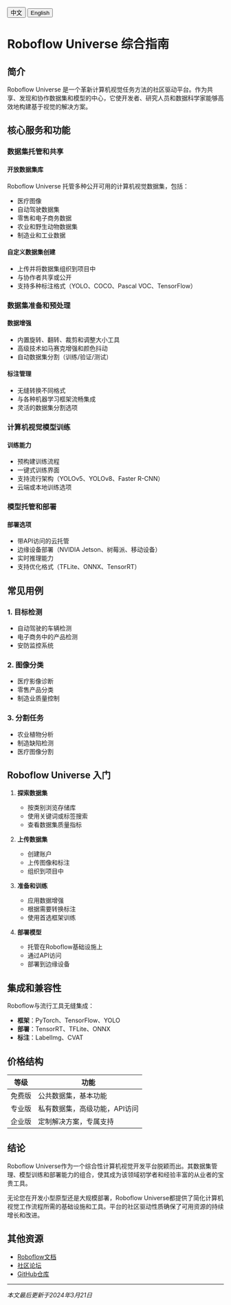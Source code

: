 <!-- ---
title: Roboflow Universe 综合指南
date: 2025-01-23
categories: [计算机视觉, 工具]
tags: [roboflow, 计算机视觉, 机器学习, 数据集]
--- -->

<div class="language-switch">
  <button class="active" onclick="window.location.href='post.html?post=posts/roboflow-intro-cn.md'">中文</button>
  <button onclick="window.location.href='post.html?post=posts/roboflow-intro.md'">English</button>
</div>

# Roboflow Universe 综合指南

## 简介

Roboflow Universe 是一个革新计算机视觉任务方法的社区驱动平台。作为共享、发现和协作数据集和模型的中心，它使开发者、研究人员和数据科学家能够高效地构建基于视觉的解决方案。

## 核心服务和功能

### 数据集托管和共享

#### 开放数据集库
Roboflow Universe 托管多种公开可用的计算机视觉数据集，包括：
- 医疗图像
- 自动驾驶数据集
- 零售和电子商务数据
- 农业和野生动物数据集
- 制造业和工业数据

#### 自定义数据集创建
- 上传并将数据集组织到项目中
- 与协作者共享或公开
- 支持多种标注格式（YOLO、COCO、Pascal VOC、TensorFlow）

### 数据集准备和预处理

#### 数据增强
- 内置旋转、翻转、裁剪和调整大小工具
- 高级技术如马赛克增强和颜色抖动
- 自动数据集分割（训练/验证/测试）

#### 标注管理
- 无缝转换不同格式
- 与各种机器学习框架流畅集成
- 灵活的数据集分割选项

### 计算机视觉模型训练

#### 训练能力
- 预构建训练流程
- 一键式训练界面
- 支持流行架构（YOLOv5、YOLOv8、Faster R-CNN）
- 云端或本地训练选项

### 模型托管和部署

#### 部署选项
- 带API访问的云托管
- 边缘设备部署（NVIDIA Jetson、树莓派、移动设备）
- 实时推理能力
- 支持优化格式（TFLite、ONNX、TensorRT）

## 常见用例

### 1. 目标检测
- 自动驾驶的车辆检测
- 电子商务中的产品检测
- 安防监控系统

### 2. 图像分类
- 医疗影像诊断
- 零售产品分类
- 制造业质量控制

### 3. 分割任务
- 农业植物分析
- 制造缺陷检测
- 医疗图像分割

## Roboflow Universe 入门

1. **探索数据集**
   - 按类别浏览存储库
   - 使用关键词或标签搜索
   - 查看数据集质量指标

2. **上传数据集**
   - 创建账户
   - 上传图像和标注
   - 组织到项目中

3. **准备和训练**
   - 应用数据增强
   - 根据需要转换标注
   - 使用首选框架训练

4. **部署模型**
   - 托管在Roboflow基础设施上
   - 通过API访问
   - 部署到边缘设备

## 集成和兼容性

Roboflow与流行工具无缝集成：
- **框架**：PyTorch、TensorFlow、YOLO
- **部署**：TensorRT、TFLite、ONNX
- **标注**：LabelImg、CVAT

## 价格结构

<div class="pricing-table">
<table>
    <thead>
        <tr>
            <th>等级</th>
            <th>功能</th>
        </tr>
    </thead>
    <tbody>
        <tr>
            <td>免费版</td>
            <td>公共数据集，基本功能</td>
        </tr>
        <tr>
            <td>专业版</td>
            <td>私有数据集，高级功能，API访问</td>
        </tr>
        <tr>
            <td>企业版</td>
            <td>定制解决方案，专属支持</td>
        </tr>
    </tbody>
</table>
</div>

## 结论

Roboflow Universe作为一个综合性计算机视觉开发平台脱颖而出。其数据集管理、模型训练和部署能力的组合，使其成为该领域初学者和经验丰富的从业者的宝贵工具。

无论您在开发小型原型还是大规模部署，Roboflow Universe都提供了简化计算机视觉工作流程所需的基础设施和工具。平台的社区驱动性质确保了可用资源的持续增长和改进。

## 其他资源

- [Roboflow文档](https://docs.roboflow.com)
- [社区论坛](https://discuss.roboflow.com)
- [GitHub仓库](https://github.com/roboflow)

---

*本文最后更新于2024年3月21日* 